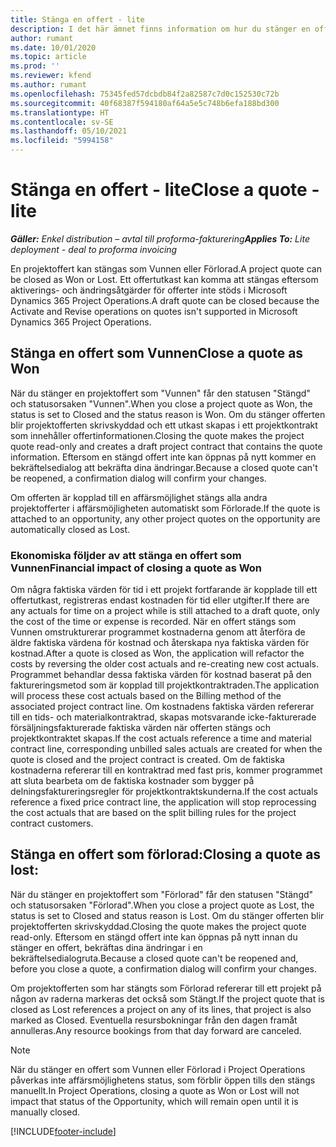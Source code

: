 ```yaml
---
title: Stänga en offert - lite
description: I det här ämnet finns information om hur du stänger en offert i Project Operations.
author: rumant
ms.date: 10/01/2020
ms.topic: article
ms.prod: ''
ms.reviewer: kfend
ms.author: rumant
ms.openlocfilehash: 75345fed57dcbdb84f2a82587c7d0c152530c72b
ms.sourcegitcommit: 40f68387f594180af64a5e5c748b6efa188bd300
ms.translationtype: HT
ms.contentlocale: sv-SE
ms.lasthandoff: 05/10/2021
ms.locfileid: "5994158"
---
```

# <a name="close-a-quote---lite"></a><span data-ttu-id="de96c-103">Stänga en offert - lite</span><span class="sxs-lookup"><span data-stu-id="de96c-103">Close a quote - lite</span></span>

<span data-ttu-id="de96c-104">_**Gäller:** Enkel distribution – avtal till proforma-fakturering_</span><span class="sxs-lookup"><span data-stu-id="de96c-104">_**Applies To:** Lite deployment - deal to proforma invoicing_</span></span>

<span data-ttu-id="de96c-105">En projektoffert kan stängas som Vunnen eller Förlorad.</span><span class="sxs-lookup"><span data-stu-id="de96c-105">A project quote can be closed as Won or Lost.</span></span> <span data-ttu-id="de96c-106">Ett offertutkast kan komma att stängas eftersom aktiverings- och ändringsåtgärder för offerter inte stöds i Microsoft Dynamics 365 Project Operations.</span><span class="sxs-lookup"><span data-stu-id="de96c-106">A draft quote can be closed because the Activate and Revise operations on quotes isn't supported in Microsoft Dynamics 365 Project Operations.</span></span>

## <a name="close-a-quote-as-won"></a><span data-ttu-id="de96c-107">Stänga en offert som Vunnen</span><span class="sxs-lookup"><span data-stu-id="de96c-107">Close a quote as Won</span></span>

<span data-ttu-id="de96c-108">När du stänger en projektoffert som "Vunnen" får den statusen "Stängd" och statusorsaken "Vunnen".</span><span class="sxs-lookup"><span data-stu-id="de96c-108">When you close a project quote as Won, the status is set to Closed and the status reason is Won.</span></span> <span data-ttu-id="de96c-109">Om du stänger offerten blir projektofferten skrivskyddad och ett utkast skapas i ett projektkontrakt som innehåller offertinformationen.</span><span class="sxs-lookup"><span data-stu-id="de96c-109">Closing the quote makes the project quote read-only and creates a draft project contract that contains the quote information.</span></span> <span data-ttu-id="de96c-110">Eftersom en stängd offert inte kan öppnas på nytt kommer en bekräftelsedialog att bekräfta dina ändringar.</span><span class="sxs-lookup"><span data-stu-id="de96c-110">Because a closed quote can't be reopened, a confirmation dialog will confirm your changes.</span></span>

<span data-ttu-id="de96c-111">Om offerten är kopplad till en affärsmöjlighet stängs alla andra projektofferter i affärsmöjligheten automatiskt som Förlorade.</span><span class="sxs-lookup"><span data-stu-id="de96c-111">If the quote is attached to an opportunity, any other project quotes on the opportunity are automatically closed as Lost.</span></span>

### <a name="financial-impact-of-closing-a-quote-as-won"></a><span data-ttu-id="de96c-112">Ekonomiska följder av att stänga en offert som Vunnen</span><span class="sxs-lookup"><span data-stu-id="de96c-112">Financial impact of closing a quote as Won</span></span>

<span data-ttu-id="de96c-113">Om några faktiska värden för tid i ett projekt fortfarande är kopplade till ett offertutkast, registreras endast kostnaden för tid eller utgifter.</span><span class="sxs-lookup"><span data-stu-id="de96c-113">If there are any actuals for time on a project while is still attached to a draft quote, only the cost of the time or expense is recorded.</span></span> <span data-ttu-id="de96c-114">När en offert stängs som Vunnen omstrukturerar programmet kostnaderna genom att återföra de äldre faktiska värdena för kostnad och återskapa nya faktiska värden för kostnad.</span><span class="sxs-lookup"><span data-stu-id="de96c-114">After a quote is closed as Won, the application will refactor the costs by reversing the older cost actuals and re-creating new cost actuals.</span></span> <span data-ttu-id="de96c-115">Programmet behandlar dessa faktiska värden för kostnad baserat på den faktureringsmetod som är kopplad till projektkontraktraden.</span><span class="sxs-lookup"><span data-stu-id="de96c-115">The application will process these cost actuals based on the Billing method of the associated project contract line.</span></span> <span data-ttu-id="de96c-116">Om kostnadens faktiska värden refererar till en tids- och materialkontraktrad, skapas motsvarande icke-fakturerade försäljningsfakturerade faktiska värden när offerten stängs och projektkontraktet skapas.</span><span class="sxs-lookup"><span data-stu-id="de96c-116">If the cost actuals reference a time and material contract line, corresponding unbilled sales actuals are created for when the quote is closed and the project contract is created.</span></span> <span data-ttu-id="de96c-117">Om de faktiska kostnaderna refererar till en kontraktrad med fast pris, kommer programmet att sluta bearbeta om de faktiska kostnader som bygger på delningsfaktureringsregler för projektkontraktskunderna.</span><span class="sxs-lookup"><span data-stu-id="de96c-117">If the cost actuals reference a fixed price contract line, the application will stop reprocessing the cost actuals that are based on the split billing rules for the project contract customers.</span></span>

## <a name="closing-a-quote-as-lost"></a><span data-ttu-id="de96c-118">Stänga en offert som förlorad:</span><span class="sxs-lookup"><span data-stu-id="de96c-118">Closing a quote as lost:</span></span>

<span data-ttu-id="de96c-119">När du stänger en projektoffert som "Förlorad" får den statusen "Stängd" och statusorsaken "Förlorad".</span><span class="sxs-lookup"><span data-stu-id="de96c-119">When you close a project quote as Lost, the status is set to Closed and status reason is Lost.</span></span> <span data-ttu-id="de96c-120">Om du stänger offerten blir projektofferten skrivskyddad.</span><span class="sxs-lookup"><span data-stu-id="de96c-120">Closing the quote makes the project quote read-only.</span></span> <span data-ttu-id="de96c-121">Eftersom en stängd offert inte kan öppnas på nytt innan du stänger en offert, bekräftas dina ändringar i en bekräftelsedialogruta.</span><span class="sxs-lookup"><span data-stu-id="de96c-121">Because a closed quote can't be reopened and, before you close a quote, a confirmation dialog will confirm your changes.</span></span>

<span data-ttu-id="de96c-122">Om projektofferten som har stängts som Förlorad refererar till ett projekt på någon av raderna markeras det också som Stängt.</span><span class="sxs-lookup"><span data-stu-id="de96c-122">If the project quote that is closed as Lost references a project on any of its lines, that project is also marked as Closed.</span></span> <span data-ttu-id="de96c-123">Eventuella resursbokningar från den dagen framåt annulleras.</span><span class="sxs-lookup"><span data-stu-id="de96c-123">Any resource bookings from that day forward are canceled.</span></span>

> [!NOTE]
> <span data-ttu-id="de96c-124">När du stänger en offert som Vunnen eller Förlorad i Project Operations påverkas inte affärsmöjlighetens status, som förblir öppen tills den stängs manuellt.</span><span class="sxs-lookup"><span data-stu-id="de96c-124">In Project Operations, closing a quote as Won or Lost will not impact that status of the Opportunity, which will remain open until it is manually closed.</span></span>


[!INCLUDE[footer-include](../../includes/footer-banner.md)]